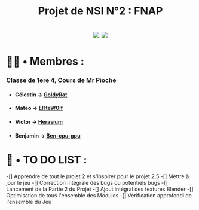 <h1 align="center">
  
  Projet de NSI N°2 : FNAP

  <img src="http://ForTheBadge.com/images/badges/built-with-swag.svg">
  <img src="https://forthebadge.com/images/badges/made-with-python.svg">
</h1>

# 👨‍💼 • Membres :
### Classe de 1ere 4, Cours de Mr Pioche
* #### Célestin → [GoldyRat](https://github.com/GoldyRat)
* #### Mateo → [El1teW0lf](https://github.com/El1teW0lf)
* #### Victor → [Herasium](https://github.com/Herasium)
* #### Benjamin → [Ben-cpu-gpu](https://github.com/Ben-cpu-gpu)

# 🧮 • TO DO LIST :
-[] Apprendre de tout le projet 2 et s'inspirer pour le projet 2.5
-[] Mettre à jour le jeu
-[] Correction intégrale des bugs ou potentiels bugs
-[] Lancement de la Partie 2 du Projet
-[] Ajout intégral des textures Blender
-[] Optimisation de tous l'ensemble des Modules
-[] Vérification approfondi de l'ensemble du Jeu
